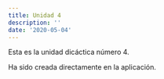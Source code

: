 ```yaml
---
title: Unidad 4
description: ''
date: '2020-05-04'
---
```

Esta es la unidad dicáctica número 4.

Ha sido creada directamente en la aplicación.